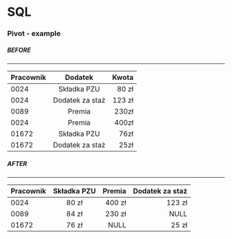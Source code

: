 # SQL

### Pivot - example

##### BEFORE
---
|Pracownik|Dodatek|Kwota|
| ------------- |:-------------:| -----:|
|0024|Składka PZU|80 zł|
|0024|Dodatek za staż|123 zł|
|0089|Premia|230zł|
|0024|Premia|400zł|
|01672|Składka PZU| 76zł|
|01672|Dodatek za staż|25zł|


##### AFTER
---

| Pracownik     |  Składka PZU     | Premia  | Dodatek za staż|
| ------------- |:-------------:| -----:|-----:|
| 0024      | 80 zł | 400 zł | 123 zł|
| 0089      | 84 zł      |   230 zł | NULL|
| 01672 | 76 zł      |    NULL | 25 zł|
